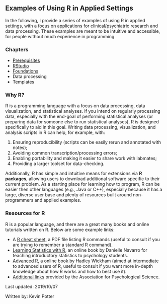 ## Examples of Using R in Applied Settings

In the following, I provide a series of examples of using R in applied settings, with a focus on applications for clinical/psychiatric  research and data processing. These examples are meant to be intuitive and accessible, for people without much experience in programming.

### Chapters
  
* [Prerequisites](docs/C01_P000_Prerequisites.md)
* [RStudio](docs/C02_P000_RStudio.md)
* [Foundations](docs/C03_P000_Foundations.md)
* Data processing
* Templates

### Why R?

R is a programming language with a focus on data processing, data visualization, and statistical analyses. If you intend on regularly processing data, especially with the end-goal of performing statistical analyses (or preparing data for someone else to run statistical analyses), R is designed specifically to aid in this goal. Writing data processing, visualization, and analysis scripts in R can help, for example, with:
1. Ensuring reproducibility (scripts can be easily rerun and annotated with notes);
2. Avoiding common transcription/processing errors;
3. Enabling portability and making it easier to share work with labmates;
4. Providing a larger toolset for data-checking.

Additionally, R has simple and intuitive means for extensions via **R packages**, allowing users to download additional software specific to their current problem. As a starting place for learning how to program, R can be easier then other languages (e.g., Java or C++), especially because it has a large, diverse user base and plenty of resources built around non-programmers and applied examples.

### Resources for R

R is a popular language, and there are a great many books and online tutorials written on R. Below are some example links:
* A [R cheat sheet](https://cran.r-project.org/doc/contrib/Short-refcard.pdf), a PDF file listing R commands (useful to consult if you are trying to remember a standard R command).
* [Learning Statistics with R](https://learningstatisticswithr.com/), an online book by Danielle Navarro for teaching introductory statistics to psychology students.
* [Advanced R](http://adv-r.had.co.nz/Introduction.html), a online book by Hadley Wickham (aimed at intermediate to advanced users of R, useful to consult if you want more in-depth knowledge about how R works and how to best use it).
* [Additional links](https://www.psychologicalscience.org/observer/learning-to-work-with-r) provided by the Association for Psychological Science.



Last updated: 2019/10/07

Written by: Kevin Potter
